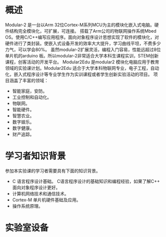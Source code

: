 # 概述 
Modular-2 是一台以Arm 32位Cortex-M系列MCU为主的模块化嵌入式电脑。硬件结构完全模块化，可扩展，可连接。 搭载了Arm公司的物联网操作系统Mbed OS。使用C/C++编写应用程序。面向对象程序设计思想实现了软件的模块化，对硬件进行了类封装。使嵌入式设备开发的效率大大提升，学习曲线平坦，不费多少力气，可以学会80%。 
虽然modular-2扩展灵活，编程入门容易，性能远超过8位单片机的arduino 板。所以modular-2非常适合大学本科生课程实训，STEM创新课程，创客活动的开发平台。 
Modular2Edu 是modular2 模块化电脑应用于教育领域的实验课计划。Modular2Edu 适合于大学本科物联网专业，电子工程，自动化，嵌入式程序设计等专业学生作为实训课程或者学生创新实验活动的项目。 
项目涵盖了丰富的领域：
+ 智能家庭，安防。 
+ 工业控制和自动化。
+ 物联网。  
+ 智能硬件。 
+ 智慧农业。 
+ 数字娱乐。 
+ 数字健康。 
+ 财产追踪。
# 学习者知识背景
参加本实验课的学习者需要具有下面的知识背景。 
+ C 语言程序设计基础。 
 C语言程序设计的基础知识和编程经验，如果了解C++ 面向对象程序设计更好。 
+ 计算机网络技术和通信技术。 
+ Cortex-M 单片机硬件基础及应用。 
+ 操作系统原理。 
# 实验室设备 


